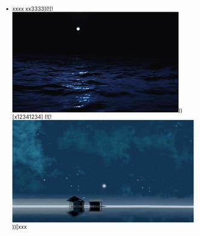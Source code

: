 - xxxx
    xx3333](![!![exxxxxxx](../../images/gif/1525.gif)))[x12341234] (![!![xxx223的g](../../images/png/54542.jpg)))[xxx
    